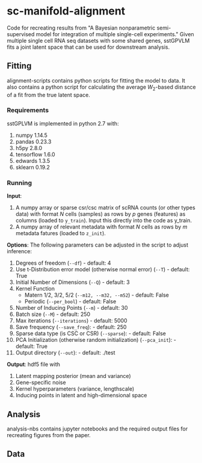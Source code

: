 # sc-manifold-alignment
Code for recreating results from "A Bayesian nonparametric semi-supervised model for integration of multiple single-cell experiments." Given multiple single cell RNA seq datasets with some shared genes, sstGPVLM fits a joint latent space that can be used for downstream analysis. 

## Fitting
alignment-scripts contains python scripts for fitting the model to data. It also contains a python script for calculating the average $W_2$-based distance of a fit from the true latent space.

### Requirements
sstGPLVM is implemented in python 2.7 with:

1. numpy 1.14.5
2. pandas 0.23.3
3. h5py 2.8.0
4. tensorflow 1.6.0
5. edwards 1.3.5
6. sklearn 0.19.2

### Running
**Input**: 
1. A numpy array or sparse csr/csc matrix of scRNA counts (or other types data) with format *N* cells (samples) as rows by *p* genes (features) as columns (loaded to ```y_train```). Input this directly into the code as y_train.
2. A numpy array of relevant metadata with format *N* cells as rows by *m* metadata fatures (loaded to ```z_init```).

**Options**:
The following parameters can be adjusted in the script to adjust inference:

1. Degrees of freedom (```--df```) - default: 4
2. Use t-Distribution error model (otherwise normal error) (```--T```) - default: True
3. Initial Number of Dimensions (```--Q```) - default: 3
4. Kernel Function
    + Matern 1/2, 3/2, 5/2 (```--m12, --m32, --m52```) - default: False
    + Periodic (```--per_bool```) - default: False
5. Number of Inducing Points (```--m```) - default: 30
6. Batch size (```--M```) - default: 250
7. Max iterations (```--iterations```) - default: 5000
8. Save frequency (```--save_freq```): - default: 250
9. Sparse data type (is CSC or CSR) (```--sparse```): - default: False
10. PCA Initialization (otherwise random initialization) (```--pca_init```): - default: True
11. Output directory (```--out```): - default: ./test

**Output**: hdf5 file with
1. Latent mapping posterior (mean and variance)
2. Gene-specific noise
3. Kernel hyperparameters (variance, lengthscale)
4. Inducing points in latent and high-dimensional space

## Analysis
analysis-nbs contains jupyter notebooks and the required output files for recreating figures from the paper. 

## Data

